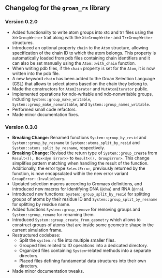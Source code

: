 
## Changelog for the `groan_rs` library

### Version 0.2.0
- Added functionality to write atom groups into xtc and trr files using the `XdrGroupWriter` trait along with the `XtcGroupWriter` and `TrrGroupWriter` structures.
- Introduced an optional property `chain` to the `Atom` structure, allowing specification of the chain ID to which the atom belongs. This property is automatically loaded from pdb files containing chain identifiers and it can also be set manually using the `Atom::with_chain` function.
- When writing pdb files, if the `chain` property is set for the `Atom`, it is now written into the pdb file.
- A new keyword `chain` has been added to the Groan Selection Language (GSL) that allows to select atoms based on the chain they belong to.
- Made the constructors for `AtomIterator` and `MutAtomIterator` public.
- Implemented operations for ndx-writable and ndx-nonwritable groups, including `System::group_make_writable`, `System::group_make_nonwritable`, and `System::group_names_writable`.
- Performed small code refactors.
- Made minor documentation fixes.

### Version 0.3.0
- **Breaking Change:** Renamed functions `System::group_by_resid` and `System::group_by_resname` to `System::atoms_split_by_resid` and `System::atoms_split_by_resname`, respectively.
- **Breaking Change:** Revised the return type of `System::group_create` from `Result<(), Box<dyn Error>>` to `Result<(), GroupError>`. This change simplifies pattern matching when handling the result of the function. Additionally, the error type `SelectError`, previously returned by the function, is now encapsulated within the new error variant `GroupError::InvalidQuery`.
- Updated selection macros according to Gromacs definitions, and introduced new macros for identifying DNA (`@dna`) and RNA (`@rna`).
- Introduced new functions: `System::group_split_by_resid` for splitting groups of atoms by their residue ID and `System::group_split_by_resname` for splitting by residue name.
- Added functions `System::group_remove` for removing groups and `System::group_rename` for renaming them.
- Introduced `System::group_create_from_geometry` which allows to construct groups of atoms that are inside some geometric shape in the current simulation frame.
- Restructured codebase:
  - Split the `system.rs` file into multiple smaller files.
  - Grouped files related to IO operations into a dedicated directory.
  - Organized files containing `System`-related methods into a separate directory.
  - Placed files defining fundamental data structures into their own directory.
- Made minor documentation tweaks.